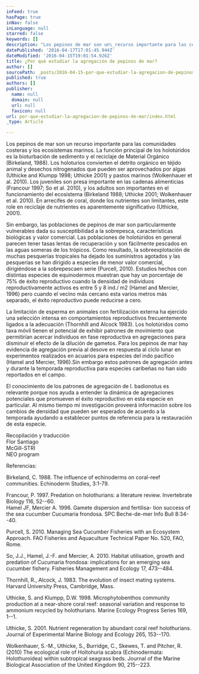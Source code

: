 ```yaml
---
inFeed: true
hasPage: true
inNav: false
inLanguage: null
starred: false
keywords: []
description: "Los pepinos de mar son un\_recurso importante para las comunidades costeras y los ecosistemas marinos. La función principal de los holotúridos es la bioturbación de sedimento y el reciclaje de Material Orgánico (Birkeland, 1988). Los holoturios convierten el detrito orgánico en téjido animal y desechos nitrogenados que pueden ser aprovechados por algas (Uthicke and Klumpp 1998; Uthicke 2001) y pastos marinos (Wolkenhauer et al. 2010).\_ Los juveniles son presa importante en las cadenas alimenticias (Francour 1997; So et al. 2010), y los adultos son importantes en el funcionamiento del ecosistema (Birkeland 1988; Uthicke 2001; Wolkenhauer et al. 2010). En arrecifes de coral, donde los nutrientes son limitantes, este role en reciclaje de nutrientes es aparentemente significativo (Uthicke, 2001)."
datePublished: '2016-04-17T17:01:45.944Z'
dateModified: '2016-04-15T19:01:54.926Z'
title: ¿Por qué estudiar la agregación de pepinos de mar?
author: []
sourcePath: _posts/2016-04-15-por-que-estudiar-la-agregacion-de-pepinos-de-mar.md
published: true
authors: []
publisher:
  name: null
  domain: null
  url: null
  favicon: null
url: por-que-estudiar-la-agregacion-de-pepinos-de-mar/index.html
_type: Article

---
```

Los pepinos de mar son un recurso importante para las comunidades costeras y los ecosistemas marinos. La función principal de los holotúridos es la bioturbación de sedimento y el reciclaje de Material Orgánico (Birkeland, 1988). Los holoturios convierten el detrito orgánico en téjido animal y desechos nitrogenados que pueden ser aprovechados por algas (Uthicke and Klumpp 1998; Uthicke 2001) y pastos marinos (Wolkenhauer et al. 2010).  Los juveniles son presa importante en las cadenas alimenticias (Francour 1997; So et al. 2010), y los adultos son importantes en el funcionamiento del ecosistema (Birkeland 1988; Uthicke 2001; Wolkenhauer et al. 2010). En arrecifes de coral, donde los nutrientes son limitantes, este role en reciclaje de nutrientes es aparentemente significativo (Uthicke, 2001).

Sin embargo, las poblaciones de pepinos de mar son particularmente vulnerables dada su susceptibilidad a la sobrepesca, características biológicas y valor comercial. Las poblaciones de holotúridos en general parecen tener tasas lentas de recuperación y son fácilmente pescados en las aguas someras de los trópicos. Como resultado, la sobreexplotación de muchas pesquerías tropicales ha dejado los suministros agotados y las pesquerías se han dirigido a especies de menor valor comercial, dirigiéndose a la sobrepescaen serie (Purcell, 2010). Estudios hechos con distintas especies de equinodermos muestran que hay un porcentaje de 75% de éxito reproductivo cuando la densidad de individuos reproductivamente activos es entre 5 y 8 ind./ m2 (Hamel and Mercier, 1996) pero cuando el vecino más cercano esta varios metros más separado,  el éxito reproductivo puede reducirse a cero.

La limitación de esperma en animales con fertilización externa ha ejercido una selección intensa en comportamientos reproductivos frecuentemente ligados a la adecuación (Thornhill and Alcock 1983). Los holotúridos como taxa móvil tienen el potencial de exhibir patrones de movimiento que permitirían acercar individuos en fase reproductiva en agregaciones para disminuir el efecto de la dilución de gametos.  Para los pepinos de mar hay evidencia de agregación previa al desove en respuesta al ciclo lunar en experimentos realizados en acuarios para especies del indo pacifico (Hamel and Mercier, 1996).Sin embargo estos patrones de agregación antes y durante la temporada reproductiva para especies caribeñas no han sido reportados en el campo.

El conocimiento de los patrones de agregación de I. badionotus es relevante porque nos ayuda a entender la dinámica de agregaciones potenciales que promueven el éxito reproductivo en esta especie en particular. Al mismo tiempo mi investigación proveerá información sobre los cambios de densidad que pueden ser esperados de acuerdo a la temporada ayudando a establecer puntos de referencia para la restauración de esta especie.

Recopilación y traducción  
Flor Santiago  
McGill-STRI  
NEO program

Referencias:

Birkeland, C. 1988\. The influence of echinoderms on coral-reef communities. Echinoderm Studies, 3:1-79\.

Francour, P. 1997\. Predation on holothurians: a literature review. Invertebrate Biology 116, 52--60\.  
Hamel JF, Mercier A. 1996\. Gamete dispersion and fertilisa- tion success of the sea cucumber Cucumaria frondosa. SPC Beche-de-mer Info Bull 8:34--40\.

Purcell, S. 2010\. Managing Sea Cucumber Fisheries with an Ecosystem Approach. FAO Fisheries and Aquaculture Technical Paper No. 520, FAO, Rome.

So, J.J., Hamel, J.-F. and Mercier, A. 2010\. Habitat utilisation, growth and predation of Cucumaria frondosa: implications for an emerging sea cucumber fishery. Fisheries Management and Ecology 17, 473--484\.

Thornhill, R., Alcock, J. 1983\. The evolution of insect mating systems. Harvard University Press, Cambridge, Mass.

Uthicke, S. and Klumpp, D.W. 1998\. Microphytobenthos community production at a near-shore coral reef: seasonal variation and response to ammonium recycled by holothurians. Marine Ecology Progress Series 169, 1--1\.

Uthicke, S. 2001\. Nutrient regeneration by abundant coral reef holothurians. Journal of Experimental Marine Biology and Ecology 265, 153--170\.

Wolkenhauer, S.-M., Uthicke, S., Burridge, C., Skewes, T. and Pitcher, R. (2010) The ecological role of Holtohuria scabra (Echinodermata: Holothuroidea) within subtropical seagrass beds. Journal of the Marine Biological Association of the United Kingdom 90, 215--223\.